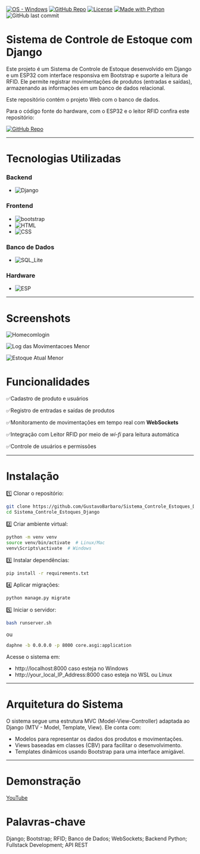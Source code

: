 [![OS - Windows](https://img.shields.io/badge/OS-Windows-blue?logo=windows&logoColor=white)](https://www.microsoft.com/ "Go to Microsoft homepage") [![GitHub Repo](https://img.shields.io/badge/GustavoBarbaro-Sistema__Controle__Estoques__Django-blue?style=flat&logo=github)](https://github.com/GustavoBarbaro/Sistema_Controle_Estoques_Django) [![License](https://img.shields.io/badge/License-MIT-yellow)](#license) [![Made with Python](https://img.shields.io/badge/Python-=3.12.3-blue?logo=python&logoColor=white)](https://python.org "Go to Python homepage") ![GitHub last commit](https://img.shields.io/github/last-commit/GustavoBarbaro/Sistema_Controle_Estoques_Django)

# Sistema de Controle de Estoque com Django


Este projeto é um Sistema de Controle de Estoque desenvolvido em Django e um ESP32 com interface responsiva em Bootstrap e suporte a leitura de RFID. Ele permite registrar movimentações de produtos (entradas e saídas), armazenando as informações em um banco de dados relacional.

Este repositório contém o projeto Web com o banco de dados.

Para o código fonte do hardware, com o ESP32 e o leitor RFID confira este repositório:


[![GitHub Repo](https://img.shields.io/badge/GustavoBarbaro-TCC__Leitor__RFID-blue?style=flat)](https://github.com/GustavoBarbaro/TCC-Leitor-RFID)


---



# Tecnologias Utilizadas

### Backend
* ![Django](https://img.shields.io/badge/Django-092E20?style=for-the-badge&logo=django&logoColor=green)

### Frontend
* ![bootstrap](https://img.shields.io/badge/Bootstrap-563D7C?style=for-the-badge&logo=bootstrap&logoColor=white)
* ![HTML](https://img.shields.io/badge/HTML5-E34F26?style=for-the-badge&logo=html5&logoColor=white)
* ![CSS](https://img.shields.io/badge/CSS3-1572B6?style=for-the-badge&logo=css3&logoColor=white
)

### Banco de Dados
* ![SQL_Lite](https://img.shields.io/badge/Sqlite-003B57?style=for-the-badge&logo=sqlite&logoColor=white)

### Hardware
* ![ESP](https://img.shields.io/badge/ESP32-E7352C?style=for-the-badge&logo=espressif&logoColor=white)

---

# Screenshots

![Homecomlogin](https://github.com/user-attachments/assets/00b9c2e1-201b-4c5b-8ddf-31642bf224ad)

![Log das Movimentacoes Menor](https://github.com/user-attachments/assets/0ebe9fda-f07e-479b-b3e4-14c9aded9e4a)

![Estoque Atual Menor](https://github.com/user-attachments/assets/2c6a9285-ce6e-4741-b18a-bcc75e4379e5)


# Funcionalidades

✅Cadastro de produto e usuários

✅Registro de entradas e saídas de produtos

✅Monitoramento de movimentações em tempo real com **WebSockets**

✅Integração com Leitor RFID por meio de *wi-fi* para leitura automática

✅Controle de usuários e permissões

---

# Instalação

1️⃣ Clonar o repositório:

```bash
git clone https://github.com/GustavoBarbaro/Sistema_Controle_Estoques_Django.git
cd Sistema_Controle_Estoques_Django
```

2️⃣ Criar ambiente virtual:

```bash
python -m venv venv
source venv/bin/activate  # Linux/Mac
venv\Scripts\activate  # Windows
```

3️⃣ Instalar dependências:

```bash
pip install -r requirements.txt
```

4️⃣ Aplicar migrações:

```bash
python manage.py migrate
```

5️⃣ Iniciar o servidor:

```bash
bash runserver.sh
```
 ou
 
```bash
daphne -b 0.0.0.0 -p 8000 core.asgi:application
```

Acesse o sistema em: 

* http://localhost:8000 caso esteja no Windows
* http://your_local_IP_Address:8000 caso esteja no WSL ou Linux


---

# Arquitetura do Sistema

O sistema segue uma estrutura MVC (Model-View-Controller) adaptada ao Django (MTV - Model, Template, View). Ele conta com:

* Modelos para representar os dados dos produtos e movimentações.
* Views baseadas em classes (CBV) para facilitar o desenvolvimento.
* Templates dinâmicos usando Bootstrap para uma interface amigável.


---

# Demonstração

[YouTube](https://youtu.be/2zCVcu27XJM)

# Palavras-chave


Django; Bootstrap; RFID; Banco de Dados; WebSockets; Backend Python; Fullstack Development; API REST


